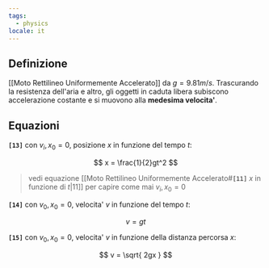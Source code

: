 ```yaml
---
tags:
  - physics
locale: it
---
```


## Definizione

[[Moto Rettilineo Uniformemente Accelerato]] da $g=9.81m/s$. Trascurando la resistenza dell'aria e altro, gli oggetti in caduta libera subiscono accelerazione costante e si muovono alla **medesima velocita'**.

## Equazioni

**`[13]`** con $v_{i}, x_{0} = 0$, posizione $x$ in funzione del tempo $t$:

$$
x = \frac{1}{2}gt^2
$$

> vedi equazione [[Moto Rettilineo Uniformemente Accelerato#**`[11]`** $x$ in funzione di $t$|11]] per capire come mai $v_{i}, x_{0} = 0$

**`[14]`** con $v_0, x_{0} = 0$, velocita' $v$ in funzione del tempo $t$:

$$
v = gt
$$

**`[15]`** con $v_0, x_{0} = 0$, velocita' $v$ in funzione della distanza percorsa $x$:

$$
v = \sqrt{ 2gx }
$$
